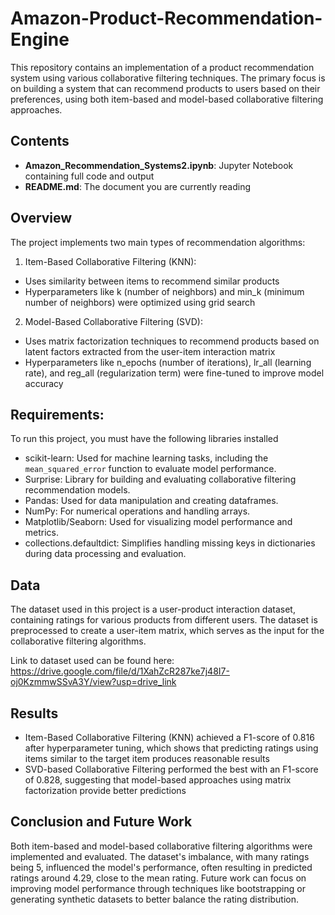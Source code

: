 # Amazon-Product-Recommendation-Engine
This repository contains an implementation of a product recommendation system using various collaborative filtering techniques. The primary focus is on building a system that can recommend products to users based on their preferences, using both item-based and model-based collaborative filtering approaches.
## Contents
- **Amazon_Recommendation_Systems2.ipynb**: Jupyter Notebook containing full code and output
- **README.md**: The document you are currently reading


## Overview
The project implements two main types of recommendation algorithms:

1. Item-Based Collaborative Filtering (KNN):
- Uses similarity between items to recommend similar products
- Hyperparameters like k (number of neighbors) and min_k (minimum number of neighbors) were optimized using grid search

2. Model-Based Collaborative Filtering (SVD):
- Uses matrix factorization techniques to recommend products based on latent factors extracted from the user-item interaction matrix
- Hyperparameters like n_epochs (number of iterations), lr_all (learning rate), and reg_all (regularization term) were fine-tuned to improve model accuracy


## Requirements:
To run this project, you must have the following libraries installed

- scikit-learn: Used for machine learning tasks, including the `mean_squared_error` function to evaluate model performance.
- Surprise: Library for building and evaluating collaborative filtering recommendation models.
- Pandas: Used for data manipulation and creating dataframes.
- NumPy: For numerical operations and handling arrays.
- Matplotlib/Seaborn: Used for visualizing model performance and metrics.
- collections.defaultdict: Simplifies handling missing keys in dictionaries during data processing and evaluation.


## Data
The dataset used in this project is a user-product interaction dataset, containing ratings for various products from different users. The dataset is preprocessed to create a user-item matrix, which serves as the input for the collaborative filtering algorithms. 

Link to dataset used can be found here: https://drive.google.com/file/d/1XahZcR287ke7j48I7-oj0KzmmwSSvA3Y/view?usp=drive_link 


## Results
- Item-Based Collaborative Filtering (KNN) achieved a F1-score of 0.816 after hyperparameter tuning, which shows that predicting ratings using items similar to the target item produces reasonable results
- SVD-based Collaborative Filtering performed the best with an F1-score of 0.828, suggesting that model-based approaches using matrix factorization provide better predictions


## Conclusion and Future Work
Both item-based and model-based collaborative filtering algorithms were implemented and evaluated.
The dataset's imbalance, with many ratings being 5, influenced the model's performance, often resulting in predicted ratings around 4.29, close to the mean rating.
Future work can focus on improving model performance through techniques like bootstrapping or generating synthetic datasets to better balance the rating distribution.
